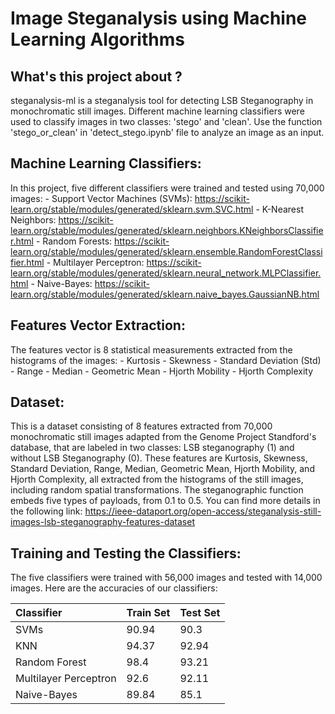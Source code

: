 # Image Steganalysis using Machine Learning Algorithms

What's this project about ?
-----------
steganalysis-ml is a steganalysis tool for detecting LSB Steganography in monochromatic still images. Different machine learning classifiers were used to classify images in two classes: 'stego' and 'clean'.
Use the function 'stego_or_clean' in 'detect_stego.ipynb' file to analyze an image as an input.

Machine Learning Classifiers:
-----------
In this project, five different classifiers were trained and tested using 70,000 images:
        -   Support Vector Machines (SVMs): https://scikit-learn.org/stable/modules/generated/sklearn.svm.SVC.html
        -   K-Nearest Neighbors: https://scikit-learn.org/stable/modules/generated/sklearn.neighbors.KNeighborsClassifier.html
        -   Random Forests: https://scikit-learn.org/stable/modules/generated/sklearn.ensemble.RandomForestClassifier.html
        -   Multilayer Perceptron: https://scikit-learn.org/stable/modules/generated/sklearn.neural_network.MLPClassifier.html
        -   Naive-Bayes: https://scikit-learn.org/stable/modules/generated/sklearn.naive_bayes.GaussianNB.html

Features Vector Extraction:
-----------
The features vector is 8 statistical measurements extracted from the histograms of the images:
      - Kurtosis
      - Skewness
      - Standard Deviation (Std)
      - Range
      - Median
      - Geometric Mean
      - Hjorth Mobility
      - Hjorth Complexity

Dataset:
-----------
This is a dataset consisting of 8 features extracted from 70,000 monochromatic still images adapted from the Genome Project Standford's database, that are labeled in two classes: LSB steganography (1) and without LSB Steganography (0). These features are Kurtosis, Skewness, Standard Deviation, Range, Median, Geometric Mean, Hjorth Mobility, and Hjorth Complexity, all extracted from the histograms of the still images, including random spatial transformations. The steganographic function embeds five types of payloads, from 0.1 to 0.5.
You can find more details in the following link:
https://ieee-dataport.org/open-access/steganalysis-still-images-lsb-steganography-features-dataset

Training and Testing the Classifiers:
-----------
The five classifiers were trained with 56,000 images and tested with 14,000 images. Here are the accuracies of our classifiers:

Classifier     |   Train Set                  |   Test Set
:-      |   :-                      |    :-
SVMs       |   90.94           |   90.3
KNN       |   94.37         |   92.94
Random Forest       |   98.4                 |   93.21
Multilayer Perceptron       |   92.6                  |   92.11
Naive-Bayes      |   89.84                   |   85.1


